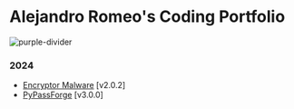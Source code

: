 # Alejandro Romeo's Coding Portfolio
![purple-divider](https://user-images.githubusercontent.com/7065401/52071927-c1cd7100-2562-11e9-908a-dde91ba14e59.png)
### 2024
- [Encryptor Malware](https://github.com/anrph/Personal-Projects-Portfolio/tree/main/Encryptor%20Malware) [v2.0.2]
- [PyPassForge](https://github.com/anrph/Personal-Projects-Portfolio/tree/main/PyPassForge%20-%20Password%20Generator) [v3.0.0]
